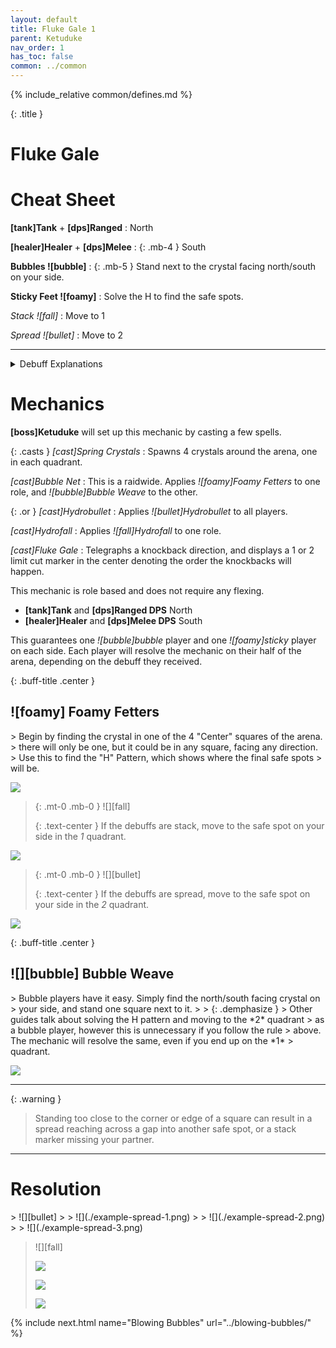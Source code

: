```yaml
---
layout: default
title: Fluke Gale 1
parent: Ketuduke
nav_order: 1
has_toc: false
common: ../common
---
```


{% include_relative common/defines.md %}

{: .title }
# Fluke Gale

# Cheat Sheet
**[tank]Tank** + **[dps]Ranged**
: North

**[healer]Healer** + **[dps]Melee**
: {: .mb-4 } South

**Bubbles ![bubble]**
: {: .mb-5 } Stand next to the crystal facing north/south on your side.

**Sticky Feet ![foamy]**
: Solve the H to find the safe spots.

*Stack ![fall]*
: Move to 1

*Spread ![bullet]*
: Move to 2

-----

<details class="debuffs-hideable">
<summary><span>Debuff Explanations</span></summary>
<div markdown="block">
{% include_relative debuffs/hydrobullet.md %}
{% include_relative debuffs/hydrofall.md %}
{% include_relative debuffs/bubbleweave.md %}
{% include_relative debuffs/foamyfetters.md %}
</div>
</details>

# Mechanics

**[boss]Ketuduke** will set up this mechanic by casting a few spells.

{: .casts }
*[cast]Spring Crystals*
: Spawns 4 crystals around the arena, one in each quadrant.

*[cast]Bubble Net*
: This is a raidwide. Applies *![foamy]Foamy Fetters* to one role, and
*![bubble]Bubble Weave* to the other.

{: .or } *[cast]Hydrobullet*
: Applies *![bullet]Hydrobullet* to all players.

*[cast]Hydrofall*
: Applies *![fall]Hydrofall* to one role.

*[cast]Fluke Gale*
: Telegraphs a knockback direction, and displays a 1 or 2 limit cut marker in
the center denoting the order the knockbacks will happen.

This mechanic is role based and does not require any flexing.

* **[tank]Tank** and **[dps]Ranged DPS** North
* **[healer]Healer** and **[dps]Melee DPS** South

This guarantees one *![bubble]bubble* player and one *![foamy]sticky* player on
each side. Each player will resolve the mechanic on their half of the arena,
depending on the debuff they received.

{: .buff-title .center }
## ![foamy] Foamy Fetters

<div class="mechanics" markdown="block">
> Begin by finding the crystal in one of the 4 "Center" squares of the arena.
> there will only be one, but it could be in any square, facing any direction.
> Use this to find the "H" Pattern, which shows where the final safe spots
> will be.

![](./h-pattern.png)

> {: .mt-0 .mb-0 }
> ![][fall]
>
> {: .text-center }
> If the debuffs are stack, move to the safe spot on your side in the *1*
> quadrant.

![](./stack.png)

> {: .mt-0 .mb-0 }
> ![][bullet]
>
> {: .text-center }
> If the debuffs are spread, move to the safe spot on your side in the *2*
> quadrant.

![](./spread.png)
</div>

{: .buff-title .center }
## ![][bubble] Bubble Weave

<div class="mechanics" markdown="block">
> Bubble players have it easy. Simply find the north/south facing crystal on
> your side, and stand one square next to it.
>
> {: .demphasize }
> Other guides talk about solving the H pattern and moving to the *2* quadrant
> as a bubble player, however this is unnecessary if you follow the rule
> above. The mechanic will resolve the same, even if you end up on the *1*
> quadrant.

![](./bubble-ez.png)
</div>

------

{: .warning }
> Standing too close to the corner or edge of a square can result in a spread
> reaching across a gap into another safe spot, or a stack marker missing your
> partner.

------

# Resolution

<div class="timeline" markdown="block">
> ![][bullet]
>
> ![](./example-spread-1.png)
>
> ![](./example-spread-2.png)
>
> ![](./example-spread-3.png)

> ![][fall]
>
> ![](./example-stack-1.png)
>
> ![](./example-stack-2.png)
>
> ![](./example-stack-3.png)
</div>

{% include next.html name="Blowing Bubbles" url="../blowing-bubbles/" %}
